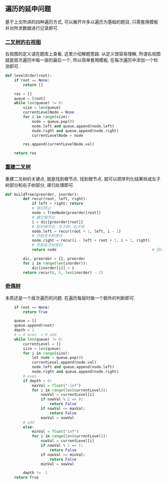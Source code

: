 ## 遍历的延申问题

基于上文所讲的四种遍历方式, 可以展开许多以遍历为基础的题目, 只需套用模板并对所求数据进行记录即可.

### [二叉树的右视图](https://leetcode-cn.com/problems/binary-tree-right-side-view/)

右视图的定义请在题库上查看, 这里介绍解题思路. 从定义很容易理解, 所谓右视图就是层次遍历中每一层的最后一个, 所以简单套用模板, 在每次遍历中添加一个检测即可.

```Python
def levelOrder(root):
    if root == None:
        return []

    res = []
    queue = [root]
    while len(queue) != 0:
        size = len(queue)
        currentLevelNode = None
        for i in range(size):
            node = queue.pop(0)
            node.left and queue.append(node.left)
            node.right and queue.append(node.right)
            currentLevelNode = node

        res.append(currentLevelNode.val)

    return res
```

### [重建二叉树](https://leetcode-cn.com/problems/zhong-jian-er-cha-shu-lcof/)

重建二叉树的关键点, 就是找到根节点. 找到根节点, 就可以把序列化结果拆成左子树部分和右子树部分, 递归处理即可.

```Python
def buildTree(preorder, inorder):
        def recur(root, left, right):
            if left > right: return
            # 递归终止
            node = TreeNode(preorder[root])
            # 建立根节点
            i = dic[preorder[root]]
            # 划分根节点、左子树、右子树
            node.left = recur(root + 1, left, i - 1)
            # 开启左子树递归
            node.right = recur(i - left + root + 1, i + 1, right)
            # 开启右子树递归
            return node                                           # 回溯返回根节点

        dic, preorder = {}, preorder
        for i in range(len(inorder)):
            dic[inorder[i]] = i
        return recur(0, 0, len(inorder) - 1)
```

### [奇偶树](https://leetcode-cn.com/problems/even-odd-tree/)

本质还是一个层次遍历的问题. 在遍历每层时做一个额外的判断即可.

```Python
    if root == None:
        return True

    queue = []
    queue.append(root)
    depth = 1
    # > 0 even  < 0 odd
    while len(queue) != 0:
        currentLevel = []
        size = len(queue)
        for i in range(size):
            let node = queue.pop(0)
            currentLevel.append(node.val)
            node.left and queue.append(node.left)
            node.right and queue.append(node.right)
        # even
        if depth > 0:
            maxVal = float("-inf")
            for i in range(len(currentLevel)):
                nowVal = currentLevel[i]
                if nowVal % 2 == 0:
                    return False
                if nowVal <= maxVal:
                    return False
                maxVal = nowVal
        # odd
        else:
            minVal = float("inf")
            for i in range(len(currentLevel)):
                nowVal = currentLevel[i]
                if nowVal % 2 == 1:
                    return False
                if nowVal >= minVal:
                    return False
                minVal = nowVal

        depth *= -1
    return True
```
